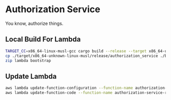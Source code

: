 # Authorization Service

You know, authorize things.

## Local Build For Lambda

```sh
TARGET_CC=x86_64-linux-musl-gcc cargo build --release --target x86_64-unknown-linux-musl
cp ./target/x86_64-unknown-linux-musl/release/authorization_service ./bootstrap
zip lambda bootstrap
```

## Update Lambda

```sh
aws lambda update-function-configuration --function-name authorization-service-responder-Responder-CV7LGR6IIVFM  --runtime provided
aws lambda update-function-code --function-name authorization-service-responder-Responder-CV7LGR6IIVFM --zip-file fileb://lambda.zip
```

